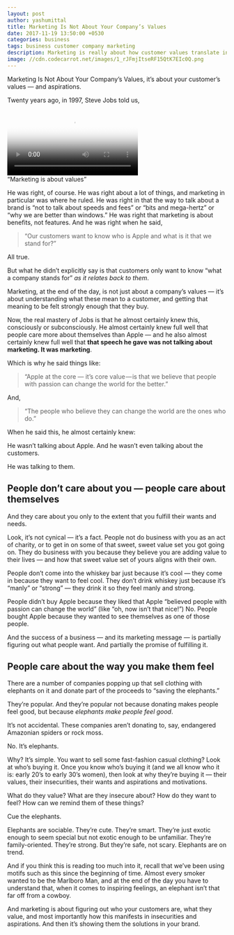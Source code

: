 ```yaml
---
layout: post
author: yashumittal
title: Marketing Is Not About Your Company’s Values
date: 2017-11-19 13:50:00 +0530
categories: business
tags: business customer company marketing
description: Marketing is really about how customer values translate into aspirations, insecurities, fears and motivations.
image: //cdn.codecarrot.net/images/1_rJFmjItseRF15QtK7EIc0Q.png
---
```


Marketing Is Not About Your Company’s Values, it’s about your customer’s values — and aspirations.

Twenty years ago, in 1997, Steve Jobs told us,

<video poster="/path/to/poster.jpg" controls>
  <source src="//cdn.codecarrot.net/videos/steve-jobs-marketing-is-about-values.mp4" type="video/mp4">
</video>

<div class="callout">
“Marketing is about values”
</div>

He was right, of course. He was right about a lot of things, and marketing in particular was where he ruled. He was right in that the way to talk about a brand is “not to talk about speeds and fees” or “bits and mega-hertz” or “why we are better than windows.” He was right that marketing is about benefits, not features. And he was right when he said,

<blockquote>
“Our customers want to know who is Apple and what is it that we stand for?”
</blockquote>

All true.

But what he didn’t explicitly say is that customers only want to know “what a company stands for” *as it relates back to them*.

Marketing, at the end of the day, is not just about a company’s values — it’s about understanding what these mean to a customer, and getting that meaning to be felt strongly enough that they buy.

Now, the real mastery of Jobs is that he almost certainly knew this, consciously or subconsciously. He almost certainly knew full well that people care more about themselves than Apple — and he also almost certainly knew full well that **that speech he gave was not talking about marketing. It was marketing**.

Which is why he said things like:

<blockquote>
“Apple at the core — it’s core value — is that we believe that people with passion can change the world for the better.”
</blockquote>

And,

<blockquote>
“The people who believe they can change the world are the ones who do.”
</blockquote>

When he said this, he almost certainly knew:

He wasn’t talking about Apple. And he wasn’t even talking about the customers.

He was talking to them.

## People don’t care about you — people care about themselves

And they care about you only to the extent that you fulfill their wants and needs.

Look, it’s not cynical — it’s a fact. People not do business with you as an act of charity, or to get in on some of that sweet, sweet value set you got going on. They do business with you because they believe you are adding value to their lives — and how that sweet value set of yours aligns with their own.

People don’t come into the whiskey bar just because it’s cool — they come in because they want to feel cool. They don’t drink whiskey just because it’s “manly” or “strong” — they drink it so they feel manly and strong.

People didn’t buy Apple because they liked that Apple “believed people with passion can change the world” (like “oh, now isn’t that nice!”) No. People bought Apple because they wanted to see themselves as one of those people.

And the success of a business — and its marketing message — is partially figuring out what people want. And partially the promise of fulfilling it.

## People care about the way you make them feel

There are a number of companies popping up that sell clothing with elephants on it and donate part of the proceeds to “saving the elephants.”

They’re popular. And they’re popular not because donating makes people feel good, but because *elephants make people feel good*.

It’s not accidental. These companies aren’t donating to, say, endangered Amazonian spiders or rock moss.

No. It’s elephants.

Why? It’s simple. You want to sell some fast-fashion casual clothing? Look at who’s buying it. Once you know who’s buying it (and we all know who it is: early 20’s to early 30’s women), then look at why they’re buying it — their values, their insecurities, their wants and aspirations and motivations.

What do they value? What are they insecure about? How do they want to feel? How can we remind them of these things?

Cue the elephants.

Elephants are sociable. They’re cute. They’re smart. They’re just exotic enough to seem special but not exotic enough to be unfamiliar. They’re family-oriented. They’re strong. But they’re safe, not scary. Elephants are on trend.

And if you think this is reading too much into it, recall that we’ve been using motifs such as this since the beginning of time. Almost every smoker wanted to be the Marlboro Man, and at the end of the day you have to understand that, when it comes to inspiring feelings, an elephant isn’t that far off from a cowboy.

And marketing is about figuring out who your customers are, what they value, and most importantly how this manifests in insecurities and aspirations. And then it’s showing them the solutions in your brand.
